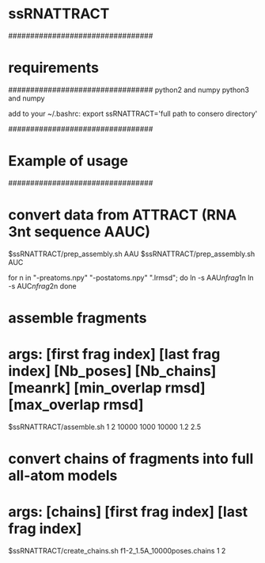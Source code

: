 # ssRNATTRACT
#################################
# requirements
#################################
python2 and numpy
python3 and numpy

add to your ~/.bashrc:
export ssRNATTRACT='full path to consero directory'

#################################
# Example of usage
#################################

# convert data from ATTRACT (RNA 3nt sequence AAUC)
$ssRNATTRACT/prep_assembly.sh AAU
$ssRNATTRACT/prep_assembly.sh AUC

for n in "-preatoms.npy" "-postatoms.npy" ".lrmsd"; do
    ln -s AAU$n frag1$n
    ln -s AUC$n frag2$n
done

# assemble fragments
# args: [first frag index] [last frag index] [Nb_poses] [Nb_chains] [meanrk] [min_overlap rmsd] [max_overlap rmsd]
$ssRNATTRACT/assemble.sh 1 2 10000 1000 10000 1.2 2.5

# convert chains of fragments into full all-atom models
# args: [chains] [first frag index] [last frag index]
$ssRNATTRACT/create_chains.sh f1-2_1.5A_10000poses.chains 1 2 